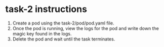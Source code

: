 # task-2 instructions

1. Create a pod using the task-2/pod/pod.yaml file. 
2. Once the pod is running, view the logs for the pod and write down the magic key found in the logs. 
3. Delete the pod and wait until the task terminates.
